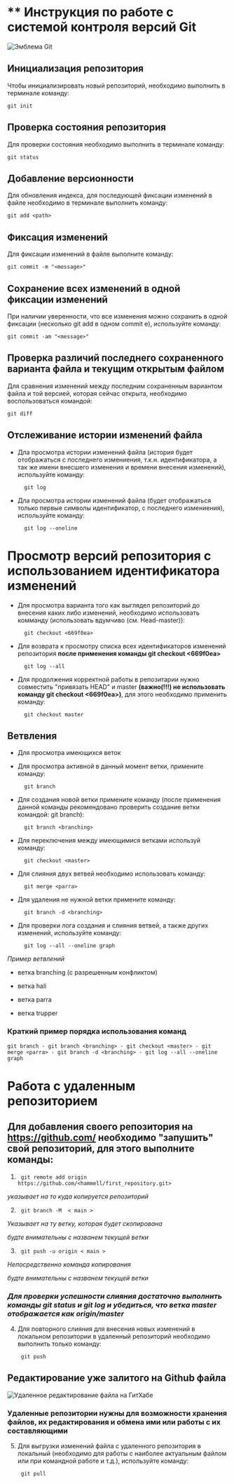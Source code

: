# ** Инструкция по работе с системой контроля версий Git

![Эмблема Git](image.JPEG)
## Инициализация репозитория

Чтобы инициализировать новый репозиторий, необходимо выполнить в терминале команду:

    git init

## Проверка состояния репозитория

Для проверки состояния необходимо выполнить в терминале команду:

    git status

## Добавление версионности

Для обновления индекса, для последующей фиксации изменений в файле необходимо в терминале выполнить команду:

    git add <path>

## Фиксация изменений

Для фиксации изменений в файле выполните команду:

    git commit -m "<message>"

## Сохранение всех изменений в одной фиксации изменений

При наличии уверенности, что все изменения можно сохранить в одной фиксации (несколько git add в одном commit e), используйте команду:

    git commit -am "<message>"

## Проверка различий последнего сохраненного варианта файла и текущим открытым файлом

Для сравнения изменений между последним сохраненным вариантом файла и той версией, которая сейчас открыта, необходимо воспользоваться командой:

    git diff

## Отслеживание истории изменений файла

* Дла просмотра истории изменений файла (история будет отображаться с последнего измениения, т.к.н. идентификатора, а так же имени внесшего изменения и времени внесения изменений), используйте команду:

        git log

* Дла просмотра истории изменений файла (будет отображаться только первые символы идентификатор, с последнего измениения), используйте команду:

        git log --oneline

# Просмотр версий репозитория с использованием идентификатора изменений

* Для просмотра варианта того как выглядел репозиторий до внесения каких либо изменений, необходимо использовать комманду (использовать вдумчиво (см. Head-master)):

        git checkout <669f0ea>

* Для возврата к просмотру списка всех идентификаторов изменений репозитория **после применения команды git checkout <669f0ea>**

        git log --all

* Для продолжения корректной работы в репозитарии нужно совместить "привязать HEAD" и master **(важно(!!!) не использовать команду git checkout <669f0ea>)**, для этого необходимо применить команду:

        git checkout master

## Ветвления

* Для просмотра имеющихся веток
* Для просмотра активной в данный момент ветки, примените команду:

        git branch

* Для создания новой ветки примените команду (после применения данной команды рекомендовано проверить создание ветки командой: git branch):

        git branch <branching>

* Для переключения между имеющимися ветками используй команду:

        git checkout <master>

* Для слияния двух ветвей необходимо использовать команду:

        git merge <parra>

* Для удаления не нужной ветки примените команду:

        git branch -d <branching>

* Для проверки лога создания и слияния ветвей, а также других изменений, используйте команду:

        git log --all --oneline graph

*Пример ветвлений*
    
* ветка branching (с разрешенным конфликтом)

* ветка hali

* ветка parra

* ветка trupper

### Краткий пример порядка использования команд

    git branch - git branch <branching> - git checkout <master> - git merge <parra> - git branch -d <branching> - git log --all --oneline graph

# Работа с удаленным репозиторием

## Для добавления своего репозитория на https://github.com/ необходимо "запушить" свой репозиторий, для этого выполните команды:

1.      git remote add origin https://github.com/<hammell/first_repository.git>

*указывает на то куда копируется репозиторий*

2.      git branch -M  < main > 

_Указывает на ту ветку, которая будет скопирована_

*будте внимательны с названем текущей ветки*

3.      git push -u origin < main >

_Непосредственно команда копирования_

*будте внимательны с названем текущей ветки*

### *Для проверки успешности слияния достаточно выполнить команды __git status__ и __git log__ и убедиться, что ветка **master** отображается как __origin/master__*

4. Для повторного слияния для внесения новых изменений в локальном репозитории в удаленный репозиторий необходимо выполнить только команду:

        git push

## Редактирование уже залитого на Github файла

![Удаленное редактирование файла на ГитХабе](image2.JPG)

### Удаленные репозитории нужны для возможности хранения файлов, их редактирования и обмена ими или работы с их составляющими

5. Для выгрузки изменений файла с удаленного репозитория в локальный (необходимо для работы с наиболее актуальным файлом или при командной работе и т.д.), используйте команду:

        git pull

        